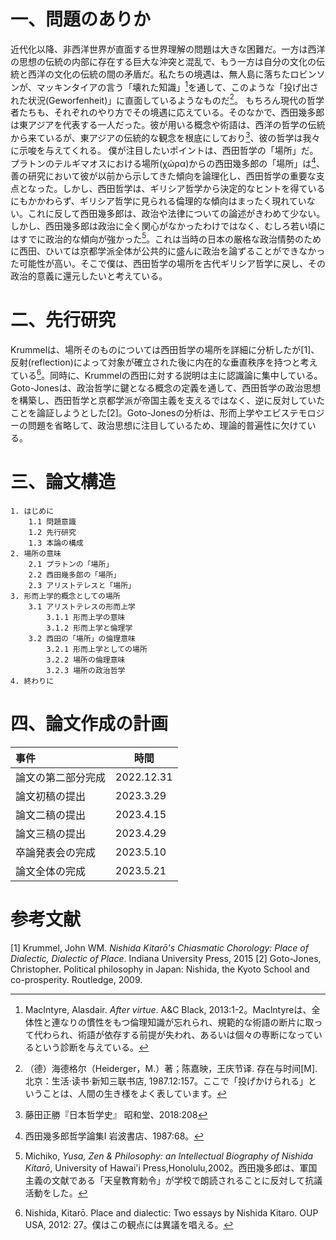


# 一、問題のありか
近代化以降、非西洋世界が直面する世界理解の問題は大きな困難だ。一方は西洋の思想の伝統の内部に存在する巨大な沖突と混乱で、もう一方は自分の文化の伝統と西洋の文化の伝統の間の矛盾だ。私たちの境遇は、無人島に落ちたロビンソンが、マッキンタイアの言う「壊れた知識」[^1]を通して、このような「投げ出された状況(Geworfenheit)」に直面しているようなものだ[^2]。
もちろん現代の哲学者たちも、それぞれのやり方でその境遇に応えている。そのなかで、西田幾多郎は東アジアを代表する一人だった。彼が用いる概念や術語は、西洋の哲学の伝統から来ているが、東アジアの伝統的な観念を根底にしており[^3]、彼の哲学は我々に示唆を与えてくれる。
僕が注目したいポイントは、西田哲学の「場所」だ。プラトンのテルギマオスにおける場所(χώρα)からの西田幾多郎の「場所」は[^4]、善の研究において彼が以前から示してきた傾向を論理化し、西田哲学の重要な支点となった。しかし、西田哲学は、ギリシア哲学から決定的なヒントを得ているにもかかわらず、ギリシア哲学に見られる倫理的な傾向はまったく現れていない。これに反して西田幾多郎は、政治や法律についての論述がきわめて少ない。しかし、西田幾多郎は政治に全く関心がなかったわけではなく、むしろ若い頃にはすでに政治的な傾向が強かった[^5]。これは当時の日本の厳格な政治情勢のために西田、ひいては京都学派全体が公共的に盛んに政治を論ずることができなかった可能性が高い。そこで僕は、西田哲学の場所を古代ギリシア哲学に戻し、その政治的意義に還元したいと考えている。

# 二、先行研究
Krummelは、場所そのものについては西田哲学の場所を詳細に分析したが[1]、反射(reflection)によって対象が確立された後に内在的な垂直秩序を持つと考えている[^6]。同時に、Krummelの西田に対する説明は主に認識論に集中している。Goto-Jonesは、政治哲学に鍵となる概念の定義を通して、西田哲学の政治思想を構築し、西田哲学と京都学派が帝国主義を支えるではなく、逆に反対していたことを論証しようとした[2]。Goto-Jonesの分析は、形而上学やエピステモロジーの問題を省略して、政治思想に注目しているため、理論的普遍性に欠けている。

# 三、論文構造

```
1. はじめに
	1.1 問題意識
	1.2 先行研究
	1.3 本論の構成
2. 場所の意味
	2.1 プラトンの「場所」
	2.2 西田幾多郎の「場所」
	2.3 アリストテレスと「場所」
3. 形而上学的概念としての場所
	3.1 アリストテレスの形而上学
		3.1.1 形而上学の意味
		3.1.2 形而上学と倫理学
	3.2 西田の「場所」の倫理意味
		3.2.1 形而上学としての場所
		3.2.2 場所の倫理意味
		3.2.3 場所の政治哲学
4. 終わりに
```
# 四、論文作成の計画

|事件       |時間                    |
|:------------------ | ------------------------- |
| 論文の第二部分完成 | 2022.12.31 |
| 論文初稿の提出 | 2023.3.29 |
| 論文二稿の提出 | 2023.4.15 |
| 論文三稿の提出 | 2023.4.29 |
| 卒論発表会の完成 | 2023.5.10 |
| 論文全体の完成 | 2023.5.21 |

# 参考文献
[1] Krummel, John WM. _Nishida Kitarō's Chiasmatic Chorology: Place of Dialectic, Dialectic of Place_. Indiana University Press, 2015
[2] Goto-Jones, Christopher. Political philosophy in Japan: Nishida, the Kyoto School and co-prosperity. Routledge, 2009.


[^1]: MacIntyre, Alasdair. _After virtue_. A&C Black, 2013:1-2。Maclntyreは、全体性と連なりの慣性をもつ倫理知識が忘れられ、規範的な術語の断片に取って代わられ、術語が依存する前提が失われ、あるいは個々の専断になっているという診断を与えている。
[^2]:（德）海德格尔（Heiderger，M.）著；陈嘉映，王庆节译. 存在与时间[M]. 北京：生活·读书·新知三联书店, 1987.12:157。ここで「投げかけられる」ということは、人間の生き様をよく表しています。
[^3]: 藤田正勝『日本哲学史』 昭和堂、2018:208
[^4]: 西田幾多郎哲学論集I 岩波書店、1987:68。
[^5]: Michiko, _Yusa, Zen & Philosophy: an Intellectual Biography of Nishida Kitarō_, University of Hawai'i Press,Honolulu,2002。西田幾多郎は、軍国主義の文献である「天皇教育勅令」が学校で朗読されることに反対して抗議活動をした。
[^6]: Nishida, Kitarō. Place and dialectic: Two essays by Nishida Kitaro. OUP USA, 2012: 27。僕はこの観点には異議を唱える。